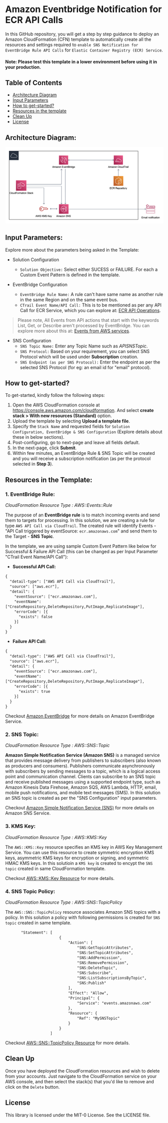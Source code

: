 # Amazon Eventbridge Notification for ECR API Calls

In this GitHub repository, you will get a step by step guidance to deploy an Amazon CloudFormation (CFN) template to automatically create all the resources and settings required to `enable SNS Notification for EventBridge Rule API Calls` for `Elastic Container Registry (ECR) Service`. 

#### Note: Please test this template in a lower environment before using it in your production.

## Table of Contents

  - [Architecture Diagram](#architecture-diagram)
  - [Input Parameters](#input-parameters)
  - [How to get-started?](#how-to-get-started)
  - [Resources in the template](#resources-in-the-template)
  - [Clean Up](#clean-up)
  - [License](#license)

## Architecture Diagram:
![architecture-diagram](Architecture_Diagram.png)

## Input Parameters:

Explore more about the parameters being asked in the Template:

 - Solution Configuration
   * `Solution Objective:` Select either SUCESS or FAILURE. For each a Custom Event Pattern is defined in the template.

 - EventBridge Configuration
   * `EventBridge Rule Name:` A rule can't have same name as another rule in the same Region and on the same event bus.
   * `CTrail Event Name/API Call:` This is to be mentioned as per any API Call for ECR Service, which you can explore at: [ECR API Operations](https://docs.aws.amazon.com/AmazonECR/latest/APIReference/API_Operations.html).
   
> Please note, All Events from API actions that start with the keywords List, Get, or Describe aren't processed by EventBridge. You can explore more about this at: [Events from AWS services](https://docs.aws.amazon.com/eventbridge/latest/userguide/eb-service-event.html).

 - SNS Configuration
   * `SNS Topic Name:` Enter any Topic Name such as _APISNSTopic_.
   * `SNS Protocol:` Based on your requirement, you can select SNS Protocol which will be used under **Subscription** creation.
   * `SNS Endpoint (as per SNS Protocol):` Enter the endpoint as per the selected SNS Protocol (for eg: an email id for "email" protocol).

## How to get-started?
To get-started, kindly follow the following steps:
1. Open the AWS CloudFormation console at https://console.aws.amazon.com/cloudformation. And select **create stack > With new resources (Standard)** option.
2. Upload the template by selecting **Upload a template file**.
3. Specify the `Stack Name` and requested fields for `Solution Configuration, EventBridge & SNS Configuration` (Explore details about these in below sections). 
4. Post-configuring, go to next-page and leave all fields default.
5. In the next-page, click **Submit**.
6. Within few minutes, an EventBridge Rule & SNS Topic will be created and you will receive a subscription notification (as per the protocol selected in **Step 3**).

## Resources in the Template:

### 1. EventBridge Rule:
*CloudFormation Resource Type : AWS::Events::Rule*

The purpose of an **EventBridge rule** is to match incoming events and send them to targets for processing. In this solution, we are creating a rule for type `AWS API Call via CloudTrail`. The created rule will identify Events - "API Call triggered by eventSource: `ecr.amazonaws.com`" and send them to the Target - **SNS Topic**.

In the template, we are using sample Custom Event Pattern like below for Successful & Failure API Call (this can be changed as per Input Parameter "CTrail Event Name/API Call"):
- **Successful API Call:**
```
{
  "detail-type": ["AWS API Call via CloudTrail"],
  "source": ["aws.ecr"],
  "detail": {
    "eventSource": ["ecr.amazonaws.com"],
    "eventName": ["CreateRepository,DeleteRepository,PutImage,ReplicateImage"],
    "errorCode": [{
      "exists": false
    }]
  }
}
```

- **Failure API Call:**
```
{
  "detail-type": ["AWS API Call via CloudTrail"],
  "source": ["aws.ecr"],
  "detail": {
    "eventSource": ["ecr.amazonaws.com"],
    "eventName": ["CreateRepository,DeleteRepository,PutImage,ReplicateImage"],
    "errorCode": [{
      "exists": true
    }]
  }
}
```

Checkout [Amazon EventBridge](https://docs.aws.amazon.com/eventbridge/latest/userguide/eb-what-is.html) for more details on Amazon EventBridge Service.

### 2. SNS Topic:
*CloudFormation Resource Type : AWS::SNS::Topic*

**Amazon Simple Notification Service (Amazon SNS)** is a managed service that provides message delivery from publishers to subscribers (also known as producers and consumers). Publishers communicate asynchronously with subscribers by sending messages to a topic, which is a logical access point and communication channel. Clients can subscribe to an SNS topic and receive published messages using a supported endpoint type, such as Amazon Kinesis Data Firehose, Amazon SQS, AWS Lambda, HTTP, email, mobile push notifications, and mobile text messages (SMS). In this solution an SNS topic is created as per the "SNS Configuration" input parameters.

Checkout [Amazon Simple Notification Service (SNS)](https://docs.aws.amazon.com/sns/latest/dg/welcome.html) for more details on Amazon SNS Service.

### 3. KMS Key:
*CloudFormation Resource Type : AWS::KMS::Key*

The `AWS::KMS::Key` resource specifies an KMS key in AWS Key Management Service. You can use this resource to create symmetric encryption KMS keys, asymmetric KMS keys for encryption or signing, and symmetric HMAC KMS keys. In this solutioin a `KMS key` is created to encypt the `SNS topic` created in same CloudFormation template.

Checkout [AWS::KMS::Key Resource](https://docs.aws.amazon.com/AWSCloudFormation/latest/UserGuide/aws-resource-kms-key.html#cfn-kms-key-multiregion) for more details.

### 4. SNS Topic Policy:
*CloudFormation Resource Type : AWS::SNS::TopicPolicy*

The `AWS::SNS::TopicPolicy` resource associates Amazon SNS topics with a policy. In this solution a policy with following permissions is created for `SNS topic` created in same template.

```
       "Statement": [
                        {
                            "Action": [
                                "SNS:GetTopicAttributes",
                                "SNS:SetTopicAttributes",
                                "SNS:AddPermission",
                                "SNS:RemovePermission",
                                "SNS:DeleteTopic",
                                "SNS:Subscribe",
                                "SNS:ListSubscriptionsByTopic",
                                "SNS:Publish"
                            ],
                            "Effect": "Allow",
                            "Principal": {
                                "Service": "events.amazonaws.com"
                            },
                            "Resource": {
                                "Ref": "MySNSTopic"
                            }
                        }
                    ]
```

Checkout [AWS::SNS::TopicPolicy Resource](https://docs.aws.amazon.com/AWSCloudFormation/latest/UserGuide/aws-properties-sns-policy.html) for more details.

## Clean Up
Once you have deployed the CloudFormation resources and wish to delete from your accounts. Just navigate to the CloudFormation service on your AWS console, and then select the stack(s) that you'd like to remove and click on the `Delete` button. 

## License
This library is licensed under the MIT-0 License. See the LICENSE file.
